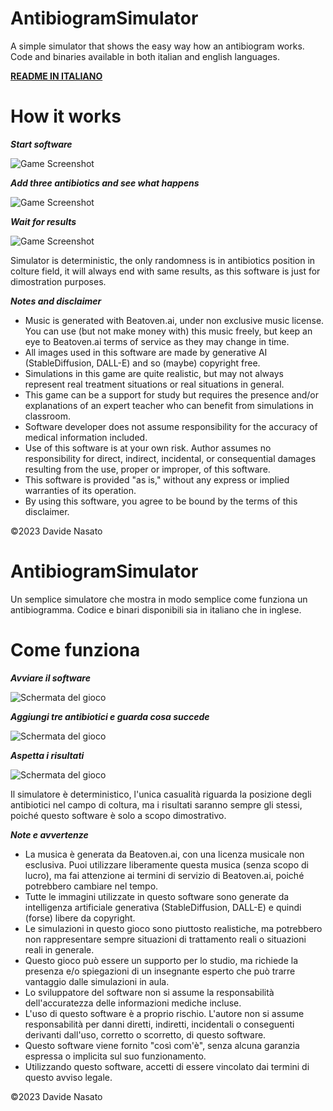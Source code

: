 # AntibiogramSimulator
A simple simulator that shows the easy way how an antibiogram works. Code and binaries available in both italian and english languages.

[**README IN ITALIANO**](#italiano)

# How it works

***Start software***

![Game Screenshot](/screenshots/abioscreen.png)

***Add three antibiotics and see what happens***

![Game Screenshot](/screenshots/abioscreen1.png)

***Wait for results***

![Game Screenshot](/screenshots/abioscreen2.png)

Simulator is deterministic, the only randomness is in antibiotics position in colture field, it will always end with same results, as this software is just for dimostration purposes.

***Notes and disclaimer***

- Music is generated with Beatoven.ai, under non exclusive music license. You can use (but not make money with) this music freely, but keep an eye to Beatoven.ai terms of service as they may change in time.
- All images used in this software are made by generative AI (StableDiffusion, DALL-E) and so (maybe) copyright free.
- Simulations in this game are quite realistic, but may not always represent real treatment situations or real situations in general.
- This game can be a support for study but requires the presence and/or explanations of an expert teacher who can benefit from simulations in classroom.
- Software developer does not assume responsibility for the accuracy of medical information included.
- Use of this software is at your own risk. Author assumes no responsibility for direct, indirect, incidental, or consequential damages resulting from the use, proper or improper, of this software.
- This software is provided "as is," without any express or implied warranties of its operation.
- By using this software, you agree to be bound by the terms of this disclaimer.

©2023 Davide Nasato

<a name="italiano"></a>
# AntibiogramSimulator
Un semplice simulatore che mostra in modo semplice come funziona un antibiogramma. Codice e binari disponibili sia in italiano che in inglese.

# Come funziona

***Avviare il software***

![Schermata del gioco](/screenshots/abioscreenit.png)

***Aggiungi tre antibiotici e guarda cosa succede***

![Schermata del gioco](/screenshots/abioscreenit1.png)

***Aspetta i risultati***

![Schermata del gioco](/screenshots/abioscreenit2.png)

Il simulatore è deterministico, l'unica casualità riguarda la posizione degli antibiotici nel campo di coltura, ma i risultati saranno sempre gli stessi, poiché questo software è solo a scopo dimostrativo.

***Note e avvertenze***

- La musica è generata da Beatoven.ai, con una licenza musicale non esclusiva. Puoi utilizzare liberamente questa musica (senza scopo di lucro), ma fai attenzione ai termini di servizio di Beatoven.ai, poiché potrebbero cambiare nel tempo.
- Tutte le immagini utilizzate in questo software sono generate da intelligenza artificiale generativa (StableDiffusion, DALL-E) e quindi (forse) libere da copyright.
- Le simulazioni in questo gioco sono piuttosto realistiche, ma potrebbero non rappresentare sempre situazioni di trattamento reali o situazioni reali in generale.
- Questo gioco può essere un supporto per lo studio, ma richiede la presenza e/o spiegazioni di un insegnante esperto che può trarre vantaggio dalle simulazioni in aula.
- Lo sviluppatore del software non si assume la responsabilità dell'accuratezza delle informazioni mediche incluse.
- L'uso di questo software è a proprio rischio. L'autore non si assume responsabilità per danni diretti, indiretti, incidentali o conseguenti derivanti dall'uso, corretto o scorretto, di questo software.
- Questo software viene fornito "così com'è", senza alcuna garanzia espressa o implicita sul suo funzionamento.
- Utilizzando questo software, accetti di essere vincolato dai termini di questo avviso legale.

©2023 Davide Nasato
